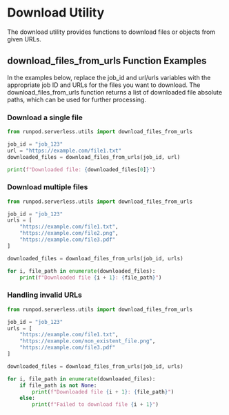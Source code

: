# Download Utility

The download utility provides functions to download files or objects from given URLs.

## download_files_from_urls Function Examples

In the examples below, replace the job_id and url/urls variables with the appropriate job ID and URLs for the files you want to download. The download_files_from_urls function returns a list of downloaded file absolute paths, which can be used for further processing.

### Download a single file

```python
from runpod.serverless.utils import download_files_from_urls

job_id = "job_123"
url = "https://example.com/file1.txt"
downloaded_files = download_files_from_urls(job_id, url)

print(f"Downloaded file: {downloaded_files[0]}")
```

### Download multiple files

```python
from runpod.serverless.utils import download_files_from_urls

job_id = "job_123"
urls = [
    "https://example.com/file1.txt",
    "https://example.com/file2.png",
    "https://example.com/file3.pdf"
]

downloaded_files = download_files_from_urls(job_id, urls)

for i, file_path in enumerate(downloaded_files):
    print(f"Downloaded file {i + 1}: {file_path}")
```

### Handling invalid URLs

```python
from runpod.serverless.utils import download_files_from_urls

job_id = "job_123"
urls = [
    "https://example.com/file1.txt",
    "https://example.com/non_existent_file.png",
    "https://example.com/file3.pdf"
]

downloaded_files = download_files_from_urls(job_id, urls)

for i, file_path in enumerate(downloaded_files):
    if file_path is not None:
        print(f"Downloaded file {i + 1}: {file_path}")
    else:
        print(f"Failed to download file {i + 1}")
```
